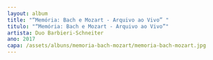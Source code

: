 ```yaml
---
layout: album
title: "“Memória: Bach e Mozart - Arquivo ao Vivo” "
titulo: "“Memória: Bach e Mozart - Arquivo ao Vivo”"
artista: Duo Barbieri-Schneiter
ano: 2017
capa: /assets/albuns/memoria-bach-mozart/memoria-bach-mozart.jpg
---
```

